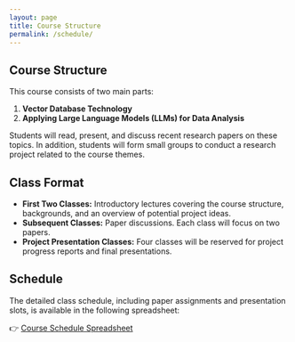 ```yaml
---
layout: page 
title: Course Structure 
permalink: /schedule/
---
```


## Course Structure 

This course consists of two main parts:
1. **Vector Database Technology**
2. **Applying Large Language Models (LLMs) for Data Analysis**

Students will read, present, and discuss recent research papers on these topics. In addition, students will form small groups to conduct a research project related to the course themes.

## Class Format

- **First Two Classes:** Introductory lectures covering the course structure, backgrounds, and an overview of potential project ideas.
- **Subsequent Classes:** Paper discussions. Each class will focus on two papers.
- **Project Presentation Classes:** Four classes will be reserved for project progress reports and final presentations.

## Schedule

The detailed class schedule, including paper assignments and presentation slots, is available in the following spreadsheet:

👉 [Course Schedule Spreadsheet](https://docs.google.com/spreadsheets/d/1GklDVTCe9WZI8UkwKx166tXlksK2JlaoV9ptMMmxRyo/edit?usp=sharing)

